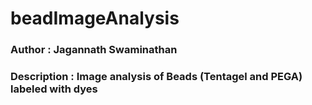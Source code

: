 # beadImageAnalysis

### Author       : Jagannath Swaminathan
### Description  : Image analysis of Beads (Tentagel and PEGA) labeled with dyes
